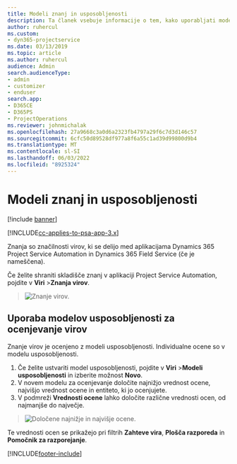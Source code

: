 ```yaml
---
title: Modeli znanj in usposobljenosti
description: Ta članek vsebuje informacije o tem, kako uporabljati modele veščin in veščin.
author: ruhercul
ms.custom:
- dyn365-projectservice
ms.date: 03/13/2019
ms.topic: article
ms.author: ruhercul
audience: Admin
search.audienceType:
- admin
- customizer
- enduser
search.app:
- D365CE
- D365PS
- ProjectOperations
ms.reviewer: johnmichalak
ms.openlocfilehash: 27a9668c3a0d6a2323fb4797a29f6c7d3d146c57
ms.sourcegitcommit: 6cfc50d89528df977a8f6a55c1ad39d99800d9b4
ms.translationtype: MT
ms.contentlocale: sl-SI
ms.lasthandoff: 06/03/2022
ms.locfileid: "8925324"
---
```

# <a name="skills-and-proficiency-models"></a>Modeli znanj in usposobljenosti

[!include [banner](../includes/psa-now-project-operations.md)]

[!INCLUDE[cc-applies-to-psa-app-3.x](../includes/cc-applies-to-psa-app-3x.md)]

Znanja so značilnosti virov, ki se delijo med aplikacijama Dynamics 365 Project Service Automation in Dynamics 365 Field Service (če je nameščena). 

Če želite shraniti skladišče znanj v aplikaciji Project Service Automation, pojdite v **Viri** \>**Znanja virov**. 

> ![Znanje virov.](media/Resource-Management-image84.png)

## <a name="use-proficiency-models-to-rate-resources"></a>Uporaba modelov usposobljenosti za ocenjevanje virov

Znanje virov je ocenjeno z modeli usposobljenosti. Individualne ocene so v modelu usposobljenosti. 

1. Če želite ustvariti model usposobljenosti, pojdite v **Viri** \>**Modeli usposobljenosti** in izberite možnost **Novo**.
2. V novem modelu za ocenjevanje določite najnižjo vrednost ocene, najvišjo vrednost ocene in entiteto, ki jo ocenjujete.
3. V podmreži **Vrednosti ocene** lahko določite različne vrednosti ocen, od najmanjše do največje.

> ![Določene najnižje in najvišje ocene.](media/Resource-Management-image85.png)

Te vrednosti ocen se prikažejo pri filtrih **Zahteve vira**, **Plošča razporeda** in **Pomočnik za razporejanje**.


[!INCLUDE[footer-include](../includes/footer-banner.md)]
